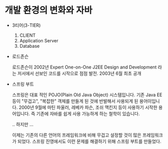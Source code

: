 # 개발 환경의 변화와 자바

- 3티어(3-TIER)
  1. CLIENT
  2. Application Server
  3. Database
  
- 로드존슨

  로드존슨이 2002년 Expert One-on-One J2EE Design and Development 라는 저서에서 선보인 코드를 시작으로 점점 발전. 2003년 6월 최초 공개
  
- 스프링 부트

  스프링은 대표 적인 POJO(Plain Old Java Object) 시스템입니다. 기존 Java EE 등이 "무겁고", "복잡한" 객체를 만들게 된 것에 반발해서 사용되게 된 용어이입니다. 2000년 9월에 마틴 파울러, 레베카 파슨, 조쉬 맥킨지 등이 사용하기 시작한 용어입니다. 즉 기존에 자바를 쉽게 사용 가능하게 하는 철학이 있습니다.
  
  .. 하지만 ...
  
  이제는 기존의 다른 언어의 프레임워크에 비해 무겁고 설정할 것이 많은 프레임워크가 되었다.
  스프링 진영에서도 이런 문제를 해결하기 위해 스프링 부트를 만들었다.
